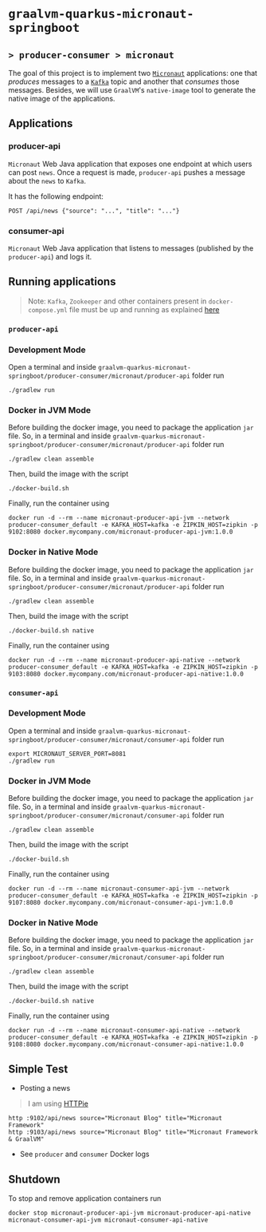 # `graalvm-quarkus-micronaut-springboot`
## `> producer-consumer > micronaut`

The goal of this project is to implement two [`Micronaut`](https://micronaut.io/) applications: one that _produces_ messages to a [`Kafka`](https://kafka.apache.org/) topic and another that _consumes_ those messages. Besides, we will use `GraalVM`'s `native-image` tool to generate the native image of the applications.

## Applications

### producer-api

`Micronaut` Web Java application that exposes one endpoint at which users can post `news`. Once a request is made, `producer-api` pushes a message about the `news` to `Kafka`.

It has the following endpoint:
```
POST /api/news {"source": "...", "title": "..."}
```

### consumer-api

`Micronaut` Web Java application that listens to messages (published by the `producer-api`) and logs it.

## Running applications

> Note: `Kafka`, `Zookeeper` and other containers present in `docker-compose.yml` file must be up and running as explained [here](https://github.com/ivangfr/graalvm-quarkus-micronaut-springboot/tree/master/producer-consumer#start-environment)

### `producer-api`

### Development Mode

Open a terminal and inside `graalvm-quarkus-micronaut-springboot/producer-consumer/micronaut/producer-api` folder run
```
./gradlew run
```

### Docker in JVM Mode

Before building the docker image, you need to package the application `jar` file. So, in a terminal and inside
`graalvm-quarkus-micronaut-springboot/producer-consumer/micronaut/producer-api` folder run
```
./gradlew clean assemble
```

Then, build the image with the script
```
./docker-build.sh
```

Finally, run the container using
```
docker run -d --rm --name micronaut-producer-api-jvm --network producer-consumer_default -e KAFKA_HOST=kafka -e ZIPKIN_HOST=zipkin -p 9102:8080 docker.mycompany.com/micronaut-producer-api-jvm:1.0.0
```

### Docker in Native Mode

Before building the docker image, you need to package the application `jar` file. So, in a terminal and inside
`graalvm-quarkus-micronaut-springboot/producer-consumer/micronaut/producer-api` folder run
```
./gradlew clean assemble
```

Then, build the image with the script
```
./docker-build.sh native
```

Finally, run the container using
```
docker run -d --rm --name micronaut-producer-api-native --network producer-consumer_default -e KAFKA_HOST=kafka -e ZIPKIN_HOST=zipkin -p 9103:8080 docker.mycompany.com/micronaut-producer-api-native:1.0.0
```

### `consumer-api`

### Development Mode

Open a terminal and inside `graalvm-quarkus-micronaut-springboot/producer-consumer/micronaut/consumer-api` folder run
```
export MICRONAUT_SERVER_PORT=8081
./gradlew run
```

### Docker in JVM Mode

Before building the docker image, you need to package the application `jar` file. So, in a terminal and inside
`graalvm-quarkus-micronaut-springboot/producer-consumer/micronaut/consumer-api` folder run
```
./gradlew clean assemble
```

Then, build the image with the script
```
./docker-build.sh
```

Finally, run the container using
```
docker run -d --rm --name micronaut-consumer-api-jvm --network producer-consumer_default -e KAFKA_HOST=kafka -e ZIPKIN_HOST=zipkin -p 9107:8080 docker.mycompany.com/micronaut-consumer-api-jvm:1.0.0
```

### Docker in Native Mode

Before building the docker image, you need to package the application `jar` file. So, in a terminal and inside
`graalvm-quarkus-micronaut-springboot/producer-consumer/micronaut/consumer-api` folder run
```
./gradlew clean assemble
```

Then, build the image with the script
```
./docker-build.sh native
```

Finally, run the container using
```
docker run -d --rm --name micronaut-consumer-api-native --network producer-consumer_default -e KAFKA_HOST=kafka -e ZIPKIN_HOST=zipkin -p 9108:8080 docker.mycompany.com/micronaut-consumer-api-native:1.0.0
```

## Simple Test

- Posting a news
> I am using [HTTPie](https://httpie.org/) 
```
http :9102/api/news source="Micronaut Blog" title="Micronaut Framework"
http :9103/api/news source="Micronaut Blog" title="Micronaut Framework & GraalVM"
```

- See `producer` and `consumer` Docker logs

## Shutdown

To stop and remove application containers run
```
docker stop micronaut-producer-api-jvm micronaut-producer-api-native micronaut-consumer-api-jvm micronaut-consumer-api-native
```
